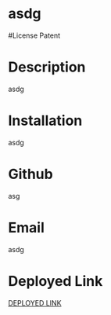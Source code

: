 # asdg
#License
Patent
# Description 
asdg
# Installation 
asdg
# Github
asg
# Email
asdg
# Deployed Link  
[DEPLOYED LINK](sg)
